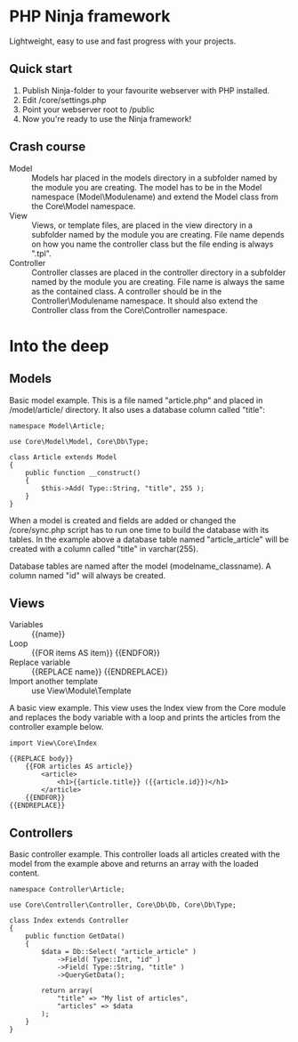 PHP Ninja framework
===================
Lightweight, easy to use and fast progress with your projects.

Quick start
-----------

1.   Publish Ninja-folder to your favourite webserver with PHP installed.
2. 	Edit /core/settings.php
3. 	Point your webserver root to /public
4. 	Now you're ready to use the Ninja framework!

Crash course
------------

<dl>
	<dt>Model</dt>
	<dd>Models har placed in the models directory in a subfolder named by the module you are creating. The model has to be in the Model namespace (Model\Modulename) and extend the Model class from the Core\Model namespace.</dd>
	<dt>View</dt>
	<dd>Views, or template files, are placed in the view directory in a subfolder named by the module you are creating. File name depends on how you name the controller class but the file ending is always ".tpl".</dd>
	<dt>Controller</dt>
	<dd>Controller classes are placed in the controller directory in a subfolder named by the module you are creating. File name is always the same as the contained class. A controller should be in the Controller\Modulename namespace. It should also extend the Controller class from the Core\Controller namespace.</dd>
</dl>

Into the deep
=============

Models
------

Basic model example. This is a file named "article.php" and placed in /model/article/ directory. It also uses a database column called "title":

	namespace Model\Article;

	use Core\Model\Model, Core\Db\Type;

	class Article extends Model
	{
		public function __construct()
		{
			$this->Add( Type::String, "title", 255 );
		}
	}

When a model is created and fields are added or changed the /core/sync.php script has to run one time to build the database with its tables. In the example above a database table named "article_article" will be created with a column called "title" in varchar(255).

Database tables are named after the model (modelname_classname). A column named "id" will always be created.

Views
-----

<dl>
	<dt>Variables</dt>
	<dd>{{name}}</dd>
	<dt>Loop</dt>
	<dd>{{FOR items AS item}} {{ENDFOR}}</dd>
	<dt>Replace variable</dt>
	<dd>{{REPLACE name}} {{ENDREPLACE}}</dd>
	<dt>Import another template</dt>
	<dd>use View\Module\Template</dd>
</dl>

A basic view example. This view uses the Index view from the Core module and replaces the body variable with a loop and prints the articles from the controller example below.

	import View\Core\Index
	
	{{REPLACE body}}
		{{FOR articles AS article}}
			<article>
				<h1>{{article.title}} ({{article.id}})</h1>
			</article>
		{{ENDFOR}}
	{{ENDREPLACE}}

Controllers
-----------

Basic controller example. This controller loads all articles created with the model from the example above and returns an array with the loaded content.

	namespace Controller\Article;

	use Core\Controller\Controller, Core\Db\Db, Core\Db\Type;

	class Index extends Controller
	{
		public function GetData()
		{
			$data = Db::Select( "article_article" )
				->Field( Type::Int, "id" )
				->Field( Type::String, "title" )
				->QueryGetData();

			return array(
				"title" => "My list of articles",
				"articles" => $data
			);
		}
	}
